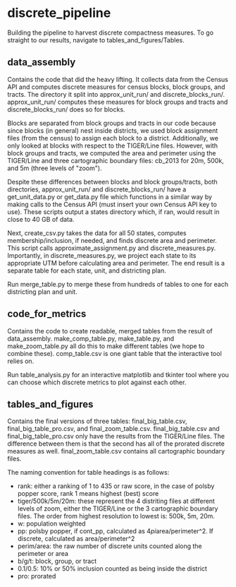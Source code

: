# discrete_pipeline
Building the pipeline to harvest discrete compactness measures. To go straight to our results, navigate to tables_and_figures/Tables. 

## data_assembly
Contains the code that did the heavy lifting. It collects data from the Census API and computes discrete measures for census blocks, block groups, and tracts. The directory it split into approx_unit_run/ and discrete_blocks_run/. approx_unit_run/ computes these measures for block groups and tracts and discrete_blocks_run/ does so for blocks. 


Blocks are separated from block groups and tracts in our code because since blocks (in general) nest inside districts, we used block assignment files (from the census) to assign each block to a district. Additionally, we only looked at blocks with respect to the TIGER/Line files. However, with block groups and tracts, we computed the area and perimeter using the TIGER/Line and three cartographic boundary files: cb_2013 for 20m, 500k, and 5m (three levels of "zoom"). 


Despite these differences between blocks and block groups/tracts, both directories, approx_unit_run/ and discrete_blocks_run/ have a get_unit_data.py or get_data.py file which functions in a similar way by making calls to the Census API (must insert your own Census API key to use). These scripts output a states directory which, if ran, would result in close to 40 GB of data. 


Next, create_csv.py takes the data for all 50 states, computes membership/inclusion, if needed, and finds discrete area and perimeter. This script calls approximate_assignment.py and discrete_measures.py. Importantly, in discrete_measures.py, we project each state to its appropriate UTM before calculating area and perimeter. The end result is a separate table for each state, unit, and districting plan. 


Run merge_table.py to merge these from hundreds of tables to one for each districting plan and unit. 

## code_for_metrics
Contains the code to create readable, merged tables from the result of data_assembly. make_comp_table.py, make_table.py, and make_zoom_table.py all do this to make different tables (we hope to combine these). comp_table.csv is one giant table that the interactive tool relies on. 


Run table_analysis.py for an interactive matplotlib and tkinter tool where you can choose which discrete metrics to plot against each other. 

## tables_and_figures
Contains the final versions of three tables: final_big_table.csv, final_big_table_pro.csv, and final_zoom_table.csv. final_big_table.csv and final_big_table_pro.csv only have the results from the TIGER/Line files. The difference between them is that the second has all of the prorated discrete measures as well. final_zoom_table.csv contains all cartographic boundary files.


The naming convention for table headings is as follows: 
* rank: either a ranking of 1 to 435 or raw score, in the case of polsby popper score, rank 1 means highest (best) score
* tiger/500k/5m/20m: these represent the 4 distriting files at different levels of zoom, either the TIGER/Line or the 3 cartographic boundary files. The order from highest resolution to lowest is: 500k, 5m, 20m. 
* w: population weighted
* pp: polsby popper, if cont_pp, calculated as 4*pi*area/perimeter^2. If discrete, calculated as area/perimeter^2
* perim/area: the raw number of discrete units counted along the perimeter or area
* b/g/t: block, group, or tract
* 0.1/0.5: 10% or 50% inclusion counted as being inside the district
* pro: prorated
